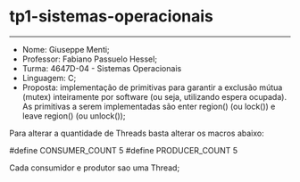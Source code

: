 # tp1-sistemas-operacionais
---

- Nome: Giuseppe Menti;
- Professor: Fabiano Passuelo Hessel;
- Turma: 4647D-04 - Sistemas Operacionais
- Linguagem: C;
- Proposta:  implementação de primitivas para garantir a exclusão mútua
(mutex) inteiramente por software (ou seja, utilizando espera ocupada).
As primitivas a serem implementadas são enter region() (ou lock()) e
leave region() (ou unlock());

Para alterar a quantidade de Threads basta alterar os macros abaixo:

#define CONSUMER_COUNT 5
#define PRODUCER_COUNT 5

Cada consumidor e produtor sao uma Thread;
